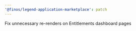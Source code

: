```yaml
---
'@finos/legend-application-marketplace': patch
---
```


Fix unnecessary re-renders on Entitlements dashboard pages
